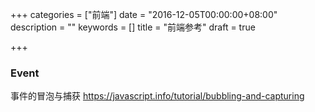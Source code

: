 +++
categories = ["前端"]
date = "2016-12-05T00:00:00+08:00"
description = ""
keywords = []
title = "前端参考"
draft = true

+++


### Event

事件的冒泡与捕获 https://javascript.info/tutorial/bubbling-and-capturing
